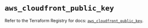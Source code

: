 # `aws_cloudfront_public_key`

Refer to the Terraform Registry for docs: [`aws_cloudfront_public_key`](https://registry.terraform.io/providers/hashicorp/aws/6.4.0/docs/resources/cloudfront_public_key).
